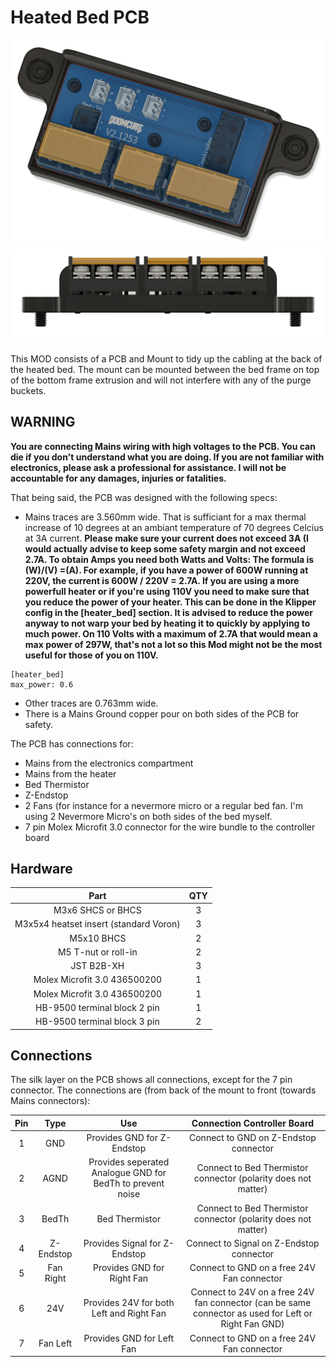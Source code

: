 # Heated Bed PCB

![PCB_overview](Images/overview.png)
![PCB_front](Images/front.png)

This MOD consists of a PCB and Mount to tidy up the cabling at the back of the heated bed.
The mount can be mounted between the bed frame on top of the bottom frame extrusion and will not interfere with any of the purge buckets.

## WARNING
**You are connecting Mains wiring with high voltages to the PCB. You can die if you don't understand what you are doing. If you are not familiar with electronics, please ask a professional for assistance. I will not be accountable for any damages, injuries or fatalities.**

That being said, the PCB was designed with the following specs:
- Mains traces are 3.560mm wide. That is sufficiant for a max thermal increase of 10 degrees at an ambiant temperature of 70 degrees Celcius at 3A current. **Please make sure your current does not exceed 3A (I would actually advise to keep some safety margin and not exceed 2.7A. To obtain Amps you need both Watts and Volts: The formula is (W)/(V) =(A). For example, if you have a power of 600W running at 220V, the current is 600W / 220V = 2.7A. If you are using a more powerfull heater or if you're using 110V you need to make sure that you reduce the power of your heater. This can be done in the Klipper config in the [heater_bed] section. It is advised to reduce the power anyway to not warp your bed by heating it to quickly by applying to much power. On 110 Volts with a maximum of 2.7A that would mean a max power of 297W, that's not a lot so this Mod might not be the most useful for those of you on 110V.**
```
[heater_bed]
max_power: 0.6
```
- Other traces are 0.763mm wide.
- There is a Mains Ground copper pour on both sides of the PCB for safety.

The PCB has connections for:
- Mains from the electronics compartment
- Mains from the heater
- Bed Thermistor
- Z-Endstop
- 2 Fans (for instance for a nevermore micro or a regular bed fan. I'm using 2 Nevermore Micro's on both sides of the bed myself.
- 7 pin Molex Microfit 3.0 connector for the wire bundle to the controller board

## Hardware
Part|QTY
|:---:|:---:|
M3x6 SHCS or BHCS|3
M3x5x4 heatset insert (standard Voron)|3
M5x10 BHCS|2
M5 T-nut or roll-in|2
JST B2B-XH|3
Molex Microfit 3.0 436500200|1
Molex Microfit 3.0 436500200|1
HB-9500 terminal block 2 pin|1
HB-9500 terminal block 3 pin|2

## Connections
The silk layer on the PCB shows all connections, except for the 7 pin connector. 
The connections are (from back of the mount to front (towards Mains connectors):

Pin|Type|Use|Connection Controller Board
|:---:|:---:|:---:|:---:|
1|GND|Provides GND for Z-Endstop|Connect to GND on Z-Endstop connector
2|AGND|Provides seperated Analogue GND for BedTh to prevent noise|Connect to Bed Thermistor connector (polarity does not matter)
3|BedTh|Bed Thermistor|Connect to Bed Thermistor connector (polarity does not matter)
4|Z-Endstop|Provides Signal for Z-Endstop|Connect to Signal on Z-Endstop connector
5|Fan Right|Provides GND for Right Fan|Connect to GND on a free 24V Fan connector
6|24V|Provides 24V for both Left and Right Fan|Connect to 24V on a free 24V fan connector (can be same connector as used for Left or Right Fan GND)
7|Fan Left|Provides GND for Left Fan|Connect to GND on a free 24V Fan connector
